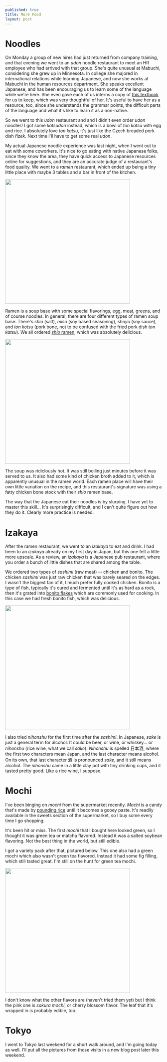 ```yaml
---
published: true
title: More Food 
layout: post
---
```

# Noodles

On Monday a group of new hires had just returned from company training, and that evening we went to an _udon_ noodle restaurant to meet an HR employee who had arrived with that group. She's quite unusual at Mabuchi, considering she grew up in Minnesota. In college she majored in international relations while learning Japanese, and now she works at Mabuchi in the human resources department. She speaks excellent Japanese, and has been encouraging us to learn some of the language while we're here. She even gave each of us interns a copy of [this textbook](http://www.amazon.com/GENKI-Integrated-Elementary-Japanese-English/dp/4789014401) for us to keep, which was very thoughtful of her. It's useful to have her as a resource, too, since she understands the grammar points, the difficult parts of the language and what it's like to learn it as a non-native. 

So we went to this _udon_ restaurant and and I didn't even order _udon_ noodles! I got some _katsudon_ instead, which is a bowl of _ton katsu_ with egg and rice. I absolutely love _ton katsu_, it's just like the Czech breaded pork dish _řízek_. Next time I'll have to get some real _udon_.

My actual Japanese noodle experience was last night, when I went out to eat with some coworkers. It's nice to go eating with native Japanese folks, since they know the area, they have quick access to Japanese resources online for suggestions, and they are an accurate judge of a restaurant's food quality. We went to a _ramen_ restaurant, which ended up being a tiny little place with maybe 3 tables and a bar in front of the kitchen. 

<a href="https://farm8.staticflickr.com/7109/27346247252_994f6c7ddc_z.jpg"><img src="https://farm8.staticflickr.com/7109/27346247252_994f6c7ddc_z.jpg" style="width: 400px;"/></a> 

Ramen is a soup base with some special flavorings, egg, meat, greens, and of course noodles. In general, there are four different types of ramen soup base. There's _shio_ (salt), _miso_ (soy based seasoning), _shoyu_ (soy sauce), and _ton kotsu_ (pork bone, not to be confused with the fried pork dish _ton katsu_). We all ordered [_shio_ ramen](https://www.youtube.com/watch?v=uNu-3DhDbNc), which was absolutely delicious. 

<a href="https://farm8.staticflickr.com/7068/26838009753_4390c192c9_z.jpg"><img src="https://farm8.staticflickr.com/7068/26838009753_4390c192c9_z.jpg" style="width: 400px;"/></a> 

The soup was ridiclously hot. It was still boiling just minutes before it was served to us. It also had some kind of chicken broth added to it, which is apparently unusual in the ramen world. Each ramen place will have their own little variation on the recipe, and this restaurant's signature was using a fatty chicken bone stock with their _shio_ ramen base. 

The way that the Japanese eat their noodles is by slurping. I have yet to master this skill... It's surprisingly difficult, and I can't quite figure out how they do it. Clearly more practice is needed.

# Izakaya
After the ramen restaurant, we went to an _izakaya_ to eat and drink. I had been to an _izakaya_ already on my first day in Japan, but this one felt a little more upscale. As a review, an _izakaya_ is a Japanese pub restaurant, where you order a bunch of little dishes that are shared among the table. 

We ordered two types of _sashimi_ (raw meat) -- chicken and bonito. The chicken _sashimi_ was just raw chicken that was barely seared on the edges. I wasn't the biggest fan of it, I much prefer fully cooked chicken. Bonito is a type of fish, typically it's cured and fermented until it's as hard as a rock, then it's grated into [bonito flakes](https://www.youtube.com/watch?v=Bbk6HZBJwJY) which are commonly used for cooking. In this case we had fresh bonito fish, which was delicious. 

<a href="https://farm8.staticflickr.com/7645/27168875780_7437112098_z.jpg"><img src="https://farm8.staticflickr.com/7645/27168875780_7437112098_z.jpg" style="width: 400px;"/></a> 

I also tried _nihonshu_ for the first time after the _sashimi_. In Japanese, _sake_ is just a general term for alcohol. It could be beer, or wine, or whiskey... or _nihonshu_ (rice wine, what we call _sake_). _Nihonshu_ is spelled 日本酒, where the first two characters mean Japan, and the last character means alcohol. On its own, that last character 酒 is pronounced _sake_, and it still means alcohol. The _nihonshu_ came in a little clay pot with tiny drinking cups, and it tasted pretty good. Like a rice wine, I suppose. 

# Mochi
I've been binging on _mochi_ from the supermarket recently. _Mochi_ is a candy that's made by [pounding rice](https://www.youtube.com/watch?v=4p1mATFMlg4) until it becomes a gooey paste. It's readily available in the sweets section of the supermarket, so I buy some every time I go shopping. 

It's been hit or miss. The first _mochi_ that I bought here looked green, so I thought it was green tea or matcha flavored. Instead it was a salted soybean flavoring. Not the best thing in the world, but still edible.

I got a variety pack after that, pictured below. This one also had a green mochi which also wasn't green tea flavored. Instead it had some fig filling, which still tasted great. I'm still on the hunt for green tea mochi. 

<a href="https://farm8.staticflickr.com/7454/26836072814_43c0f495ac_z.jpg"><img src="https://farm8.staticflickr.com/7454/26836072814_43c0f495ac_z.jpg" style="width: 400px;"/></a> 

I don't know what the other flavors are (haven't tried them yet) but I think the pink one is _sakura mochi_, or cherry blossom flavor. The leaf that it's wrapped in is probably edible, too. 

# Tokyo
I went to Tokyo last weekend for a short walk around, and I'm going today as well. I'll put all the pictures from those visits in a new blog post later this weekend.